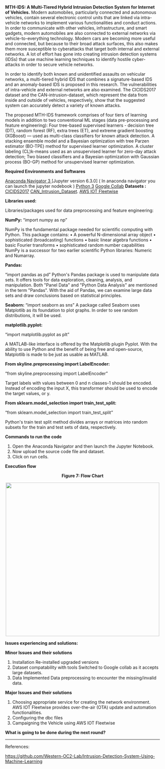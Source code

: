 **MTH-IDS: A Multi-Tiered Hybrid Intrusion Detection System for Internet of Vehicles.**
Modern automobiles, particularly connected and autonomous vehicles, contain several electronic control units that are linked via intra-vehicle networks to implement various functionalities and conduct actions. In order to communicate with other vehicles, infrastructure, and smart gadgets, modern automobiles are also connected to external networks via vehicle-to-everything technology. Modern cars are becoming more useful and connected, but because to their broad attack surfaces, this also makes them more susceptible to cyberattacks that target both internal and external networks. A lot of effort has gone into creating intrusion detection systems (IDSs) that use machine learning techniques to identify hostile cyber-attacks in order to secure vehicle networks.

In order to identify both known and unidentified assaults on vehicular networks, a multi-tiered hybrid IDS that combines a signature-based IDS and an anomaly-based IDS is proposed in this research. The vulnerabilities of intra-vehicle and external networks are also examined. The CICIDS2017 dataset and the CAN-intrusion-dataset, which represent the data from inside and outside of vehicles, respectively, show that the suggested system can accurately detect a variety of known attacks.

The proposed MTH-IDS framework comprises of four tiers of learning models in addition to two conventional ML stages (data pre-processing and feature engineering): Four tree-based supervised learners - decision tree (DT), random forest (RF), extra trees (ET), and extreme gradient boosting (XGBoost) — used as multi-class classifiers for known attack detection.
A stacking ensemble model and a Bayesian optimization with tree Parzen estimator (BO-TPE) method for supervised learner optimization. 
A cluster labeling (CL)k-means used as an unsupervised learner for zero-day attack detection; 
Two biased classifiers and a Bayesian optimization with Gaussian process (BO-GP) method for unsupervised learner optimization.

**Required Environments and Softwares**

[Anaconda Navigator 3 ](https://www.anaconda.com/products/distribution/ "Anaconda Navigator 3")
[Jupyter version 6.3.0] ( In anaconda navigator you can launch the jupyter nodebook )
[Python 3]( https://www.python.org/downloads/ "Python 3")
[Google Collab]( https://colab.research.google.com/ )
**Datasets :**
[CICIDS2017](https://www.unb.ca/cic/datasets/ids-2017.html "CICIDS2017")
[CAN_Intrusion_Dataset](https://www.dropbox.com/sh/b0asam3c45k607a/AAChCVjjIG5v4popd1FdryKSa?dl=0/ "CAN Intrusion Data Set").
[AWS IOT Fleetwise](https://us-east-1.console.aws.amazon.com/iotfleetwise/home?region=us-east-1# "AWS IOT Fleetwise")

**Libraries used:**

Libraries/packages used for data preprocessing and feature engineering:

**NumPy:**
“import numpy as np”

NumPy is the fundamental package needed for scientific computing with Python. This package
contains:
• A powerful N-dimensional array object
• sophisticated (broadcasting) functions
• basic linear algebra functions
• basic Fourier transforms
• sophisticated random number capabilities
NumPy is a successor for two earlier scientific Python libraries: Numeric and Numarray.

**Pandas:**

“import pandas as pd”
Python's Pandas package is used to manipulate data sets. It offers tools for data exploration, cleaning, analysis, and manipulation. Both "Panel Data" and "Python Data Analysis" are mentioned in the term "Pandas". With the aid of Pandas, we can examine large data sets and draw conclusions based on statistical principles.

**Seaborn:**
“import seaborn as sns”
A package called Seaborn uses Matplotlib as its foundation to plot graphs. In order to see random distributions, it will be used.

**matplotlib.pyplot:**

“import matplotlib.pyplot as plt”

A MATLAB-like interface is offered by the Matplotlib plugin Pyplot. With the ability to use Python and the benefit of being free and open-source, Matplotlib is made to be just as usable as MATLAB.

**From skyline.preprocessing import LabelEncoder:**

“from skyline.preprocessing import LabelEncoder”

Target labels with values between 0 and n classes-1 should be encoded.
Instead of encoding the input X, this transformer should be used to encode the target values, or y.

**From sklearn.model_selection import train_test_split:**

“from sklearn.model_selection import train_test_split”

Python's train test split method divides arrays or matrices into random subsets for the train and test sets of data, respectively.

**Commands to run the code**

1. Open the Anaconda Navigator and then launch the Jupyter Notebook.
2. Now upload the source code file and dataset.
3. Click on run cells.

**Execution flow**

 **<p align="center">Figure 7: Flow Chart</p>**
<p align="center">
<img src="https://github.com/Shireesha21/MTH_IDS_IoV/blob/main/MicrosoftTeams-image%20(5).png" width="500" />
</p>

 
**Issues experiencing and solutions:**

**Minor Issues and their solutions**
1. Installation 
   Re-installed upgraded versions
2. Dataset compatability with tools
   Switched to Google collab as it accepts large datasets.
3. Data 
   Implemented Data preprocessing to encounter the missing/invalid data.

**Major Issues and their solutions**
1. Choosing appropriate service for creating the network environment.
   AWS IOT Fleetwise provides over-the-air (OTA) update and automation functionalities.
2. Configuring the dbc files
3. Campaigning the Vehicle using AWS IOT Fleetwise 

 
   

**What is going to be done during the next round?**
****




References:

https://github.com/Western-OC2-Lab/Intrusion-Detection-System-Using-Machine-Learning
